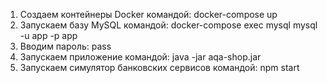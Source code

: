 1. Создаем контейнеры Docker командой: docker-compose up
2. Запускаем базу MySQL командой: docker-compose exec mysql mysql -u app -p app
3. Вводим пароль: pass
4. Запускаем приложение командой: java -jar aqa-shop.jar
5. Запускаем симулятор банковских сервисов командой: npm start
